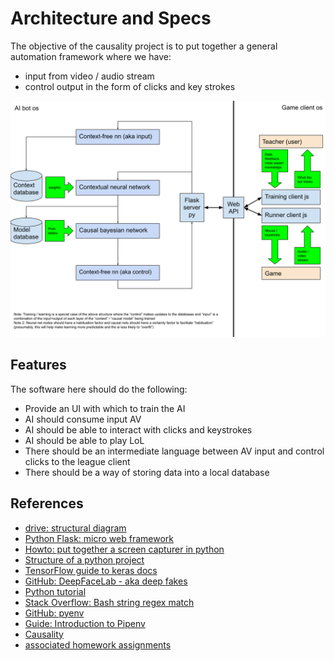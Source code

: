 # Architecture and Specs

The objective of the causality project is to put together a general automation framework where we have:

- input from video / audio stream
- control output in the form of clicks and key strokes

[![initial architecture](./assets/causality-bot-architecture-diagram.svg)](https://docs.google.com/drawings/d/1DxbMOw0euA1VaXwIsjwfVcaSjDMGdqe9DOwypfDv6_I/edit)

## Features

The software here should do the following:

- Provide an UI with which to train the AI
- AI should consume input AV
- AI should be able to interact with clicks and keystrokes
- AI should be able to play LoL
- There should be an intermediate language between AV input and control clicks to the league client
- There should be a way of storing data into a local database

## References

- [drive: structural diagram](https://docs.google.com/drawings/d/1DxbMOw0euA1VaXwIsjwfVcaSjDMGdqe9DOwypfDv6_I/edit)
- [Python Flask: micro web framework](https://flask.palletsprojects.com/en/1.1.x/)
- [Howto: put together a screen capturer in python](https://www.thepythoncode.com/article/make-screen-recorder-python)
- [Structure of a python project](https://realpython.com/python-application-layouts/)
- [TensorFlow guide to keras docs](https://www.tensorflow.org/guide/keras/sequential_model)
- [GitHub: DeepFaceLab - aka deep fakes](https://github.com/iperov/DeepFaceLab)
- [Python tutorial](https://docs.python.org/3/tutorial/index.html)
- [Stack Overflow: Bash string regex match](https://stackoverflow.com/questions/21112707/check-if-a-string-matches-a-regex-in-bash-script)
- [GitHub: pyenv](https://github.com/pyenv/pyenv)
- [Guide: Introduction to Pipenv](https://realpython.com/pipenv-guide/)
- [Causality](http://bayes.cs.ucla.edu/BOOK-2K/book-toc.html)
- [associated homework assignments](http://bayes.cs.ucla.edu/BOOK-2K/viewgraphs.html)
